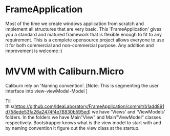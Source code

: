 # FrameApplication
Most of the time we create windows application from scratch and implement all structures that are very basic.  This 'FrameApplication' gives you a standard and matured framework that is flexible enough to fit to any requirement. This is a complete opensource project allows everyone to use it for both commercial and non-commercial purpose.  Any addition and improvement is welcome :)

# MVVM with Caliburn.Micro
Caliburn rely on 'Naming convention'.
[Note: This is segmenting the user interface into view-viewModel-Model ]

Till this(https://github.com/IdeaLaboratory/FrameApplication/commit/b1add891d758ede53fa26a2474f4e78830b595ed) we have 'Views' and 'ViewModels' folders. In the folders we have Main"View" and Main"ViewModel" classes respectively.
Bootstrapper knows what is the view model to start with and by naming convention it figure out the view class at the startup.


